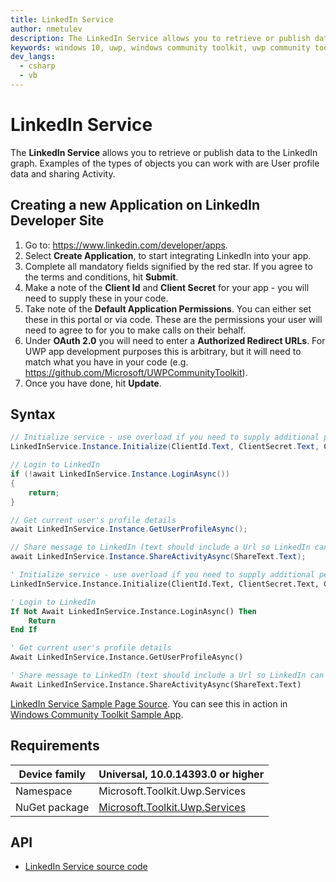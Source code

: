 ```yaml
---
title: LinkedIn Service 
author: nmetulev
description: The LinkedIn Service allows you to retrieve or publish data to the LinkedIn graph. Examples of the types of objects you can work with are User profile data and sharing Activity.
keywords: windows 10, uwp, windows community toolkit, uwp community toolkit, uwp toolkit, LinkedIn Service 
dev_langs:
  - csharp
  - vb
---
```


# LinkedIn Service 

The **LinkedIn Service** allows you to retrieve or publish data to the LinkedIn graph. Examples of the types of objects you can work with are User profile data and sharing Activity.

## Creating a new Application on LinkedIn Developer Site

1. Go to: https://www.linkedin.com/developer/apps. 
2. Select **Create Application**, to start integrating LinkedIn into your app. 
3. Complete all mandatory fields signified by the red star.  If you agree to the terms and conditions, hit **Submit**.
4. Make a note of the **Client Id** and **Client Secret** for your app - you will need to supply these in your code.
5. Take note of the **Default Application Permissions**.  You can either set these in this portal or via code.  These are the permissions your user will need to agree to for you to make calls on their behalf.
6. Under **OAuth 2.0** you will need to enter a **Authorized Redirect URLs**.  For UWP app development purposes this is arbitrary, but it will need to match what you have in your code (e.g. https://github.com/Microsoft/UWPCommunityToolkit).
7. Once you have done, hit **Update**.

## Syntax

```csharp
// Initialize service - use overload if you need to supply additional permissions
LinkedInService.Instance.Initialize(ClientId.Text, ClientSecret.Text, CallbackUri.Text);

// Login to LinkedIn
if (!await LinkedInService.Instance.LoginAsync())
{
    return;
}

// Get current user's profile details
await LinkedInService.Instance.GetUserProfileAsync();

// Share message to LinkedIn (text should include a Url so LinkedIn can scrape preview information)
await LinkedInService.Instance.ShareActivityAsync(ShareText.Text);
```
```vb
' Initialize service - use overload if you need to supply additional permissions
LinkedInService.Instance.Initialize(ClientId.Text, ClientSecret.Text, CallbackUri.Text)

' Login to LinkedIn
If Not Await LinkedInService.Instance.LoginAsync() Then
    Return
End If

' Get current user's profile details
Await LinkedInService.Instance.GetUserProfileAsync()

' Share message to LinkedIn (text should include a Url so LinkedIn can scrape preview information)
Await LinkedInService.Instance.ShareActivityAsync(ShareText.Text)
```

[LinkedIn Service Sample Page Source](https://github.com/Microsoft/UWPCommunityToolkit/tree/master/Microsoft.Toolkit.Uwp.SampleApp/SamplePages/LinkedIn%20Service). You can see this in action in [Windows Community Toolkit Sample App](https://www.microsoft.com/store/apps/9NBLGGH4TLCQ).

## Requirements

| Device family | Universal, 10.0.14393.0 or higher |
| --- | --- |
| Namespace | Microsoft.Toolkit.Uwp.Services |
| NuGet package | [Microsoft.Toolkit.Uwp.Services](https://www.nuget.org/packages/Microsoft.Toolkit.Uwp.Services/) |

## API

* [LinkedIn Service source code](https://github.com/Microsoft/UWPCommunityToolkit/tree/master/Microsoft.Toolkit.Uwp.Services/Services/LinkedIn)
